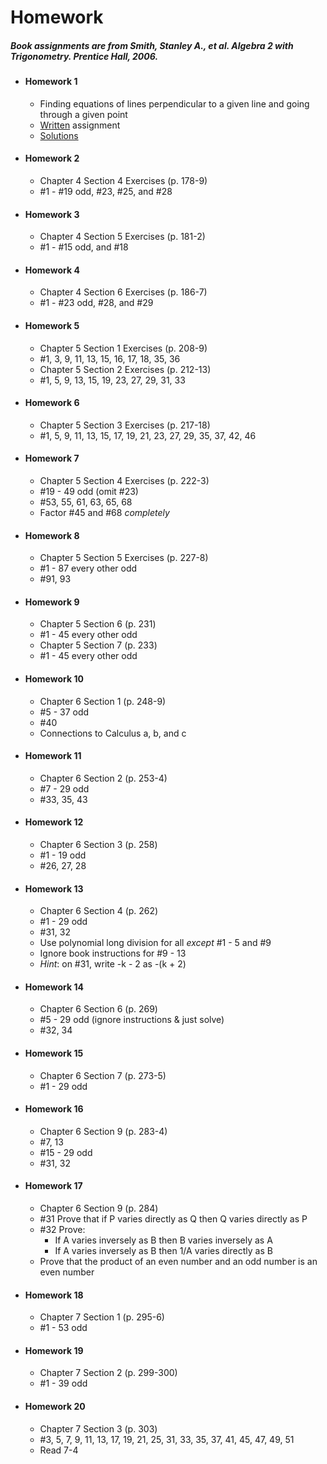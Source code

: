 # Homework

##### Book assignments are from Smith, Stanley A., et al. *Algebra 2 with Trigonometry.* Prentice Hall, 2006. 

- #### Homework 1
  - Finding equations of lines perpendicular to a given line and going through a given point
  - [Written](https://github.com/justinthompson593/Algebra2/blob/0a03c52714a2ce2d9e89a145d9290991ef982b9e/Homework/Homework1.pdf) assignment
  - [Solutions](https://github.com/justinthompson593/Algebra2/blob/4a70fc6a1d6c3699999895705b2c02e55daf1894/Homework/Homework1Solutions.pdf)
- #### Homework 2
  - Chapter 4 Section 4 Exercises (p. 178-9) 
  - #1 - #19 odd, #23, #25, and #28
- #### Homework 3
  - Chapter 4 Section 5 Exercises (p. 181-2)
  - #1 - #15 odd, and #18
- #### Homework 4
  - Chapter 4 Section 6 Exercises (p. 186-7)
  - #1 - #23 odd, #28, and #29
- #### Homework 5
  - Chapter 5 Section 1 Exercises (p. 208-9)
  - #1, 3, 9, 11, 13, 15, 16, 17, 18, 35, 36
  - Chapter 5 Section 2 Exercises (p. 212-13)
  - #1, 5, 9, 13, 15, 19, 23, 27, 29, 31, 33
- #### Homework 6
  - Chapter 5 Section 3 Exercises (p. 217-18) 
  - #1, 5, 9, 11, 13, 15, 17, 19, 21, 23, 27, 29, 35, 37, 42, 46
- #### Homework 7
  - Chapter 5 Section 4 Exercises (p. 222-3)
  - #19 - 49 odd (omit #23)
  - #53, 55, 61, 63, 65, 68
  - Factor #45 and #68 *completely*
- #### Homework 8
  - Chapter 5 Section 5 Exercises (p. 227-8)
  - #1 - 87 every other odd
  - #91, 93
- #### Homework 9
  - Chapter 5 Section 6 (p. 231)
  - #1 - 45 every other odd
  - Chapter 5 Section 7 (p. 233)
  - #1 - 45 every other odd
- #### Homework 10
  - Chapter 6 Section 1 (p. 248-9)
  - #5 - 37 odd
  - #40
  - Connections to Calculus a, b, and c
- #### Homework 11
  - Chapter 6 Section 2 (p. 253-4)
  - #7 - 29 odd
  - #33, 35, 43
- #### Homework 12
  - Chapter 6 Section 3 (p. 258) 
  - #1 - 19 odd
  - #26, 27, 28
- #### Homework 13
  - Chapter 6 Section 4 (p. 262)
  - #1 - 29 odd
  - #31, 32
  - Use polynomial long division for all *except* #1 - 5 and #9
  - Ignore book instructions for #9 - 13
  - *Hint*: on #31, write -k - 2 as -(k + 2)
- #### Homework 14
  - Chapter 6 Section 6 (p. 269)
  - #5 - 29 odd (ignore instructions & just solve)
  - #32, 34
- #### Homework 15
  - Chapter 6 Section 7 (p. 273-5)
  - #1 - 29 odd
- #### Homework 16
  - Chapter 6 Section 9 (p. 283-4)
  - #7, 13
  - #15 - 29 odd
  - #31, 32
- #### Homework 17
  - Chapter 6 Section 9 (p. 284)
  - #31 Prove that if P varies directly as Q then Q varies directly as P
  - #32 Prove:
    - If A varies inversely as B then B varies inversely as A
    - If A varies inversely as B then 1/A varies directly as B
  - Prove that the product of an even number and an odd number is an even number
- #### Homework 18
  - Chapter 7 Section 1 (p. 295-6)
  - #1 - 53 odd
- #### Homework 19
  - Chapter 7 Section 2 (p. 299-300)
  - #1 - 39 odd
- #### Homework 20
  - Chapter 7 Section 3 (p. 303)
  - #3, 5, 7, 9, 11, 13, 17, 19, 21, 25, 31, 33, 35, 37, 41, 45, 47, 49, 51
  - Read 7-4
